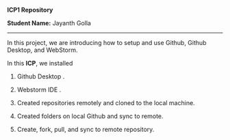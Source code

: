 **ICP1 Repository**

**Student Name:** Jayanth Golla
****
In this project, we are introducing how to setup and use Github, Github Desktop, and WebStorm.

In this **ICP**, we installed

1. Github Desktop <a href="https://github.com/"></a>.

2. Webstorm IDE <a href="https://www.jetbrains.com/webstorm/"></a>.

3. Created repositories remotely and cloned to the local machine.

4. Created folders on local Github and sync to remote.

5. Create, fork, pull, and sync to remote repository.
